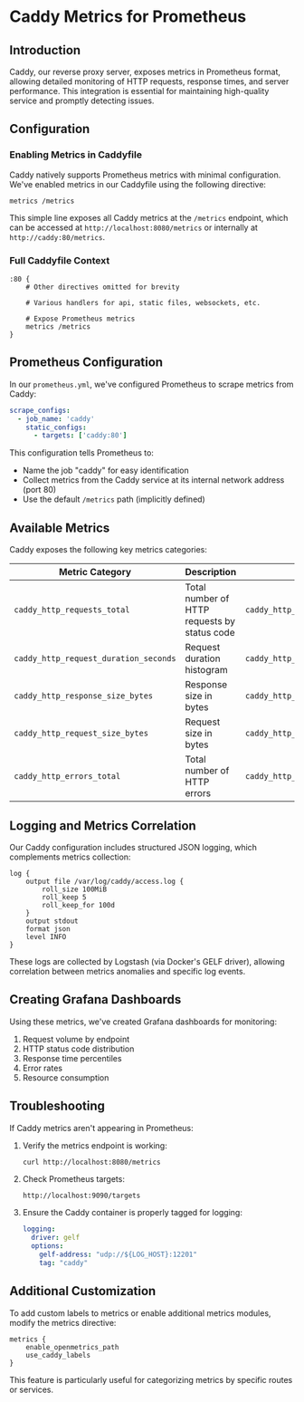 # Caddy Metrics for Prometheus

## Introduction

Caddy, our reverse proxy server, exposes metrics in Prometheus format, allowing detailed monitoring of HTTP requests, response times, and server performance. This integration is essential for maintaining high-quality service and promptly detecting issues.

## Configuration

### Enabling Metrics in Caddyfile

Caddy natively supports Prometheus metrics with minimal configuration. We've enabled metrics in our Caddyfile using the following directive:

```caddyfile
metrics /metrics
```

This simple line exposes all Caddy metrics at the `/metrics` endpoint, which can be accessed at `http://localhost:8080/metrics` or internally at `http://caddy:80/metrics`.

### Full Caddyfile Context

```caddyfile
:80 {
    # Other directives omitted for brevity
    
    # Various handlers for api, static files, websockets, etc.
    
    # Expose Prometheus metrics
    metrics /metrics
}
```

## Prometheus Configuration

In our `prometheus.yml`, we've configured Prometheus to scrape metrics from Caddy:

```yaml
scrape_configs:
  - job_name: 'caddy'
    static_configs:
      - targets: ['caddy:80'] 
```

This configuration tells Prometheus to:
- Name the job "caddy" for easy identification
- Collect metrics from the Caddy service at its internal network address (port 80)
- Use the default `/metrics` path (implicitly defined)

## Available Metrics

Caddy exposes the following key metrics categories:

| Metric Category | Description | Example |
|----------------|-------------|---------|
| `caddy_http_requests_total` | Total number of HTTP requests by status code | `caddy_http_requests_total{code="200"}` |
| `caddy_http_request_duration_seconds` | Request duration histogram | `caddy_http_request_duration_seconds_sum` |
| `caddy_http_response_size_bytes` | Response size in bytes | `caddy_http_response_size_bytes_sum` |
| `caddy_http_request_size_bytes` | Request size in bytes | `caddy_http_request_size_bytes_sum` |
| `caddy_http_errors_total` | Total number of HTTP errors | `caddy_http_errors_total{zone="example.com"}` |

## Logging and Metrics Correlation

Our Caddy configuration includes structured JSON logging, which complements metrics collection:

```caddyfile
log {
    output file /var/log/caddy/access.log {
        roll_size 100MiB
        roll_keep 5
        roll_keep_for 100d
    }
    output stdout
    format json
    level INFO
}
```

These logs are collected by Logstash (via Docker's GELF driver), allowing correlation between metrics anomalies and specific log events.

## Creating Grafana Dashboards

Using these metrics, we've created Grafana dashboards for monitoring:

1. Request volume by endpoint
2. HTTP status code distribution
3. Response time percentiles
4. Error rates
5. Resource consumption

## Troubleshooting

If Caddy metrics aren't appearing in Prometheus:

1. Verify the metrics endpoint is working:
   ```bash
   curl http://localhost:8080/metrics
   ```

2. Check Prometheus targets:
   ```
   http://localhost:9090/targets
   ```
   
3. Ensure the Caddy container is properly tagged for logging:
   ```yaml
   logging:
     driver: gelf
     options:
       gelf-address: "udp://${LOG_HOST}:12201"
       tag: "caddy"
   ```

## Additional Customization

To add custom labels to metrics or enable additional metrics modules, modify the metrics directive:

```caddyfile
metrics {
    enable_openmetrics_path
    use_caddy_labels
}
```

This feature is particularly useful for categorizing metrics by specific routes or services.